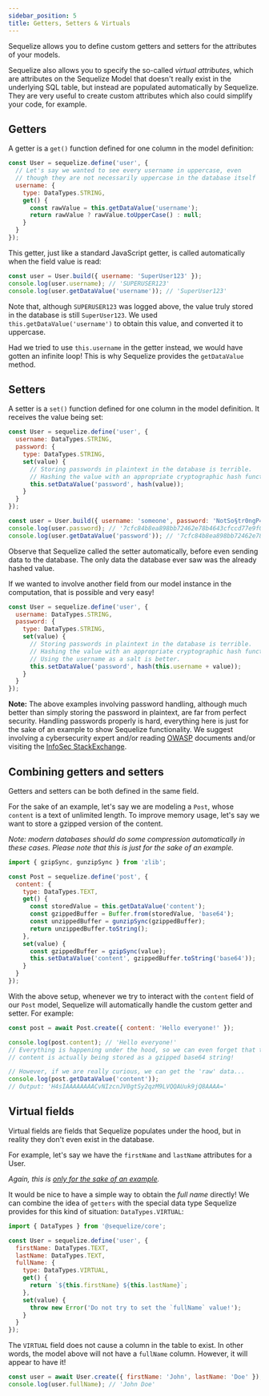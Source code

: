 ```yaml
---
sidebar_position: 5
title: Getters, Setters & Virtuals
---
```


Sequelize allows you to define custom getters and setters for the attributes of your models.

Sequelize also allows you to specify the so-called *virtual attributes*, which are attributes on the Sequelize Model that doesn't really exist in the underlying SQL table, but instead are populated automatically by Sequelize. They are very useful to create custom attributes which also could simplify your code, for example.

## Getters

A getter is a `get()` function defined for one column in the model definition:

```js
const User = sequelize.define('user', {
  // Let's say we wanted to see every username in uppercase, even
  // though they are not necessarily uppercase in the database itself
  username: {
    type: DataTypes.STRING,
    get() {
      const rawValue = this.getDataValue('username');
      return rawValue ? rawValue.toUpperCase() : null;
    }
  }
});
```

This getter, just like a standard JavaScript getter, is called automatically when the field value is read:

```js
const user = User.build({ username: 'SuperUser123' });
console.log(user.username); // 'SUPERUSER123'
console.log(user.getDataValue('username')); // 'SuperUser123'
```

Note that, although `SUPERUSER123` was logged above, the value truly stored in the database is still `SuperUser123`. We used `this.getDataValue('username')` to obtain this value, and converted it to uppercase.

Had we tried to use `this.username` in the getter instead, we would have gotten an infinite loop! This is why Sequelize provides the `getDataValue` method.

## Setters

A setter is a `set()` function defined for one column in the model definition. It receives the value being set:

```js
const User = sequelize.define('user', {
  username: DataTypes.STRING,
  password: {
    type: DataTypes.STRING,
    set(value) {
      // Storing passwords in plaintext in the database is terrible.
      // Hashing the value with an appropriate cryptographic hash function is better.
      this.setDataValue('password', hash(value));
    }
  }
});
```

```js
const user = User.build({ username: 'someone', password: 'NotSo§tr0ngP4$SW0RD!' });
console.log(user.password); // '7cfc84b8ea898bb72462e78b4643cfccd77e9f05678ec2ce78754147ba947acc'
console.log(user.getDataValue('password')); // '7cfc84b8ea898bb72462e78b4643cfccd77e9f05678ec2ce78754147ba947acc'
```

Observe that Sequelize called the setter automatically, before even sending data to the database. The only data the database ever saw was the already hashed value.

If we wanted to involve another field from our model instance in the computation, that is possible and very easy!

```js
const User = sequelize.define('user', {
  username: DataTypes.STRING,
  password: {
    type: DataTypes.STRING,
    set(value) {
      // Storing passwords in plaintext in the database is terrible.
      // Hashing the value with an appropriate cryptographic hash function is better.
      // Using the username as a salt is better.
      this.setDataValue('password', hash(this.username + value));
    }
  }
});
```

**Note:** The above examples involving password handling, although much better than simply storing the password in plaintext, are far from perfect security. Handling passwords properly is hard, everything here is just for the sake of an example to show Sequelize functionality. We suggest involving a cybersecurity expert and/or reading [OWASP](https://www.owasp.org/) documents and/or visiting the [InfoSec StackExchange](https://security.stackexchange.com/).

## Combining getters and setters

Getters and setters can be both defined in the same field.

For the sake of an example, let's say we are modeling a `Post`, whose `content` is a text of unlimited length. To improve memory usage, let's say we want to store a gzipped version of the content.

*Note: modern databases should do some compression automatically in these cases. Please note that this is just for the sake of an example.*

```js
import { gzipSync, gunzipSync } from 'zlib';

const Post = sequelize.define('post', {
  content: {
    type: DataTypes.TEXT,
    get() {
      const storedValue = this.getDataValue('content');
      const gzippedBuffer = Buffer.from(storedValue, 'base64');
      const unzippedBuffer = gunzipSync(gzippedBuffer);
      return unzippedBuffer.toString();
    },
    set(value) {
      const gzippedBuffer = gzipSync(value);
      this.setDataValue('content', gzippedBuffer.toString('base64'));
    }
  }
});
```

With the above setup, whenever we try to interact with the `content` field of our `Post` model, Sequelize will automatically handle the custom getter and setter. For example:

```js
const post = await Post.create({ content: 'Hello everyone!' });

console.log(post.content); // 'Hello everyone!'
// Everything is happening under the hood, so we can even forget that the
// content is actually being stored as a gzipped base64 string!

// However, if we are really curious, we can get the 'raw' data...
console.log(post.getDataValue('content'));
// Output: 'H4sIAAAAAAAACvNIzcnJV0gtSy2qzM9LVQQAUuk9jQ8AAAA='
```

## Virtual fields

Virtual fields are fields that Sequelize populates under the hood, but in reality they don't even exist in the database.

For example, let's say we have the `firstName` and `lastName` attributes for a User.

*Again, this is [only for the sake of an example](https://www.kalzumeus.com/2010/06/17/falsehoods-programmers-believe-about-names/).*

It would be nice to have a simple way to obtain the *full name* directly! We can combine the idea of `getters` with the special data type Sequelize provides for this kind of situation: `DataTypes.VIRTUAL`:

```js
import { DataTypes } from '@sequelize/core';

const User = sequelize.define('user', {
  firstName: DataTypes.TEXT,
  lastName: DataTypes.TEXT,
  fullName: {
    type: DataTypes.VIRTUAL,
    get() {
      return `${this.firstName} ${this.lastName}`;
    },
    set(value) {
      throw new Error('Do not try to set the `fullName` value!');
    }
  }
});
```

The `VIRTUAL` field does not cause a column in the table to exist. In other words, the model above will not have a `fullName` column. However, it will appear to have it!

```js
const user = await User.create({ firstName: 'John', lastName: 'Doe' });
console.log(user.fullName); // 'John Doe'
```
